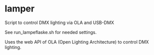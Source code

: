 # lamper
Script to control DMX lighting via OLA and USB-DMX

See run_lampeflaske.sh for needed settings.

Uses the web API of OLA (Open Lighting Architecture) to control DMX lighting.
